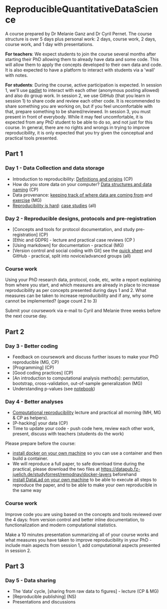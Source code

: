 # ReproducibleQuantitativeDataScience

A course prepared by Dr Melanie Ganz and Dr Cyril Pernet. The course structure is over 5 days plus personal work: 2 days, course work, 2 days, course work, and 1 day with presentations.

**For teachers**: We expect students to join the course several months after starting their PhD allowing them to already have data and some code. This will allow them to apply the concepts developed to their own data and code. It is also expected to have a platform to interact with students via a 'wall' with notes. 

**For students**: During the course, active participation is expected. In session 1, we'll use [padlet](https://padlet.com/dashboard) to interact with each other (anonymous posting allowed) and also do group work. In session 2, we use GitHub (that you learn in session 1) to share code and review each other code. It is recommended to share something you are working on, but if you feel uncomfortable with that, prepare something to be shared/reviewed. In session 3, you must present in front of everybody. While it may feel uncomfortable, it is expected from any PhD student to be able to do so, and not just for this course. In general, there are no rights and wrongs in trying to improve reproducibility, it is only expected that you try given the conceptual and practical tools presented.

## Part 1

### Day 1 - Data Collection and data storage

- Introduction to reproducibility: [Definitions and origins](./lecture_slides/1.01_Definitions&Origins.pdf) (CP) 
- How do you store data on your computer? [Data structures and data naming](./lecture_slides/1.02_StoringData&Code.pdf) (CP)
- Data provenance: [keeping track of where data are coming from](./lecture_slides/1.03_DataProvenance.pdf) and [exercise](./provenance/ProvenanceInPractice.ipynb) (MG)
- [Reproducibility is hard](./lecture_slides/1.04_ReproducibilityIsHard.pdf): [case studies](http://www.practicereproducibleresearch.org/core-chapters/4-casestudies.html) (all)

### Day 2 - Reproducible designs, protocols and pre-registration

- [Concepts and tools for protocol documentation, and study pre-registration] (CP)
- [Ethic and GDPR] - lecture and practical case reviews (CP )
- [Using markdown] for documentation - practical (MG)
- [Version control and social coding with Git] see the [quick sheet](https://github.com/CPernet/Quicksheets/blob/main/git_github/git.mkd) and GitHub - practical, split into novice/advanced groups (all) 

### Course work

Using your PhD research data, protocol, code, etc, write a report explaining from where you start, and which measures are already in place to increase reproducibility as per concepts presented during days 1 and 2. What measures can be taken to increase reproducibility and if any, why some cannot be implemented? (page count 2 to 3)

Submit your coursework via e-mail to Cyril and Melanie three weeks before the next course day.

## Part 2

### Day 3 - Better coding 

- Feedback on coursework and discuss further issues to make your PhD reproducible (MG, CP)
- [Programming] (CP)
- [Good coding practices] (CP) 
- [An introduction to computational analysis methods]: permutation, bootstrap, cross-validation, out-of-sample generalization (MG)
- Understanding p-values (see [notebook](https://github.com/melanieganz/ReproducibleQuantitativeDataScience-2024/blob/main/p_values/p_values.ipynb))

### Day 4 - Better analyses 

- [Computational reproducibility](https://files.inm7.de/mih/pres/talks/rdm_reproducibility_copenhagen2023.html#/) lecture and practical all morning (MH, MG & CP as helpers).
- [P-hacking] your data (CP)
- Time to update your code - push code here, review each other work, present, discuss with teachers (students do the work)

Please prepare before the course:
  - [install docker on your own machine](https://docs.docker.com/engine/install/) so you can use a container and then build a container.
  - We will reproduce a full paper, to safe download time during the practical, please download the two files at https://datapub.fz-juelich.de/studyforrest/remodnav/docker-layers beforehand
  - [install DataLad on your own machine](https://handbook.datalad.org/r?install) to be able to execute all steps to reproduce the paper, and to be able to make your own reproducible in the same way

### Course work 

Improve code you are using based on the concepts and tools reviewed over the 4 days: from version control and better inline documentation, to functionalization and modern computational statistics.  

Make a 10 minutes presentation summarizing all of your course works and what measures you have taken to improve reproducibility in your PhD - include main aspects from session 1, add computational aspects presented in session 2. 

## Part 3

### Day 5 - Data sharing 

- The ‘data’ cycle, [sharing from raw data to figures] - lecture (CP & MG)
- [Reproducible publishing] (NS)
- Presentations and discussions

 

